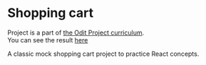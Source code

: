 # Shopping cart

Project is a part of [the Odit Project curriculum](https://www.theodinproject.com/lessons/node-path-react-new-shopping-cart).  
You can see the result [here](https://fake-shop-ivan-pozdin.netlify.app/shop)

A classic mock shopping cart project to practice React concepts.
